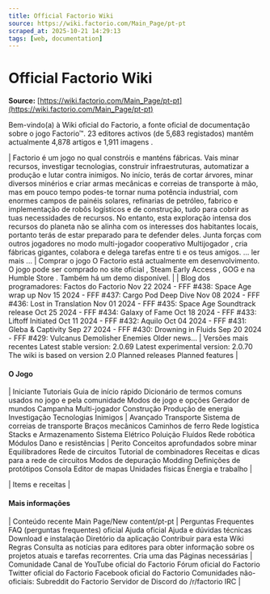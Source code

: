 ```yaml
---
title: Official Factorio Wiki
source: https://wiki.factorio.com/Main_Page/pt-pt
scraped_at: 2025-10-21 14:29:13
tags: [web, documentation]
---
```


# Official Factorio Wiki

**Source:** [https://wiki.factorio.com/Main_Page/pt-pt](https://wiki.factorio.com/Main_Page/pt-pt)

Bem-vindo(a) à Wiki oficial do Factorio, a fonte oficial de documentação sobre o jogo Factorio™. 23 editores activos (de 5,683 registados) mantêm actualmente 4,878 artigos e 1,911 imagens .

| Factorio é um jogo no qual constróis e manténs fábricas. Vais minar recursos, investigar tecnologias, construir infraestruturas, automatizar a produção e lutar contra inimigos. No início, terás de cortar árvores, minar diversos minérios e criar armas mecânicas e correias de transporte à mão, mas em pouco tempo podes-te tornar numa potência industrial, com enormes campos de painéis solares, refinarias de petróleo, fabrico e implementação de robôs logísticos e de construção, tudo para cobrir as tuas necessidades de recursos. No entanto, esta exploração intensa dos recursos do planeta não se alinha com os interesses dos habitantes locais, portanto terás de estar preparado para te defender deles. Junta forças com outros jogadores no modo multi-jogador cooperativo Multijogador , cria fábricas gigantes, colabora e delega tarefas entre ti e os teus amigos. ... ler mais ... | Comprar o jogo O Factorio está actualmente em desenvolvimento. O jogo pode ser comprado no site oficial , Steam Early Access , GOG e na Humble Store . Também há um demo disponível. |
| Blog dos programadores: Factos do Factorio Nov 22 2024 - FFF #438: Space Age wrap up Nov 15 2024 - FFF #437: Cargo Pod Deep Dive Nov 08 2024 - FFF #436: Lost in Translation Nov 01 2024 - FFF #435: Space Age Soundtrack release Oct 25 2024 - FFF #434: Galaxy of Fame Oct 18 2024 - FFF #433: Liftoff Initiated Oct 11 2024 - FFF #432: Aquilo Oct 04 2024 - FFF #431: Gleba & Captivity Sep 27 2024 - FFF #430: Drowning in Fluids Sep 20 2024 - FFF #429: Vulcanus Demolisher Enemies Older news... | Versões mais recentes Latest stable version: 2.0.69 Latest experimental version: 2.0.70 The wiki is based on version 2.0 Planned releases Planned features |

#### O Jogo

| Iniciante Tutoriais Guia de início rápido Dicionário de termos comuns usados no jogo e pela comunidade Modos de jogo e opções Gerador de mundos Campanha Multi-jogador Construção Produção de energia Investigação Tecnologias Inimigos | Avançado Transporte Sistema de correias de transporte Braços mecânicos Caminhos de ferro Rede logística Stacks e Armazenamento Sistema Elétrico Poluição Fluídos Rede robótica Módulos Dano e resistências | Perito Conceitos aprofundados sobre minar Equilibradores Rede de circuitos Tutorial de combinadores Receitas e dicas para a rede de circuitos Modos de depuração Modding Definições de protótipos Consola Editor de mapas Unidades físicas Energia e trabalho |

| Items e receitas |

#### Mais informações

| Conteúdo recente Main Page/New content/pt-pt | Perguntas Frequentes FAQ (perguntas frequentes) oficial Ajuda oficial Ajuda e dúvidas técnicas Download e instalação Diretório da aplicação Contribuir para esta Wiki Regras Consulta as notícias para editores para obter informação sobre os projetos atuais e tarefas recorrentes. Cria uma das Páginas necessárias | Comunidade Canal de YouTube oficial do Factorio Fórum oficial do Factorio Twitter oficial do Factorio Facebook oficial do Factorio Comunidades não-oficiais: Subreddit do Factorio Servidor de Discord do /r/factorio IRC |

